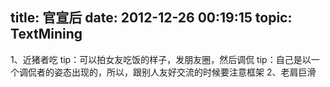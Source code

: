 title: 官宣后
date: 2012-12-26 00:19:15
topic: TextMining
---

1、近猪者吃
tip：可以拍女友吃饭的样子，发朋友圈，然后调侃
tip：自己是以一个调侃者的姿态出现的，所以，跟别人友好交流的时候要注意框架
2、老肩巨滑
